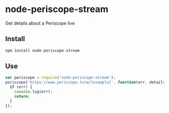 # node-periscope-stream
Get details about a Periscope live

## Install
```js
npm install node-periscope-stream
```

## Use
```js
var periscope = require('node-periscope-stream');
periscope('https://www.periscope.tv/w/[example]', function(err, details) {
  if (err) {
    console.log(err);
    return;
  }
});
```
